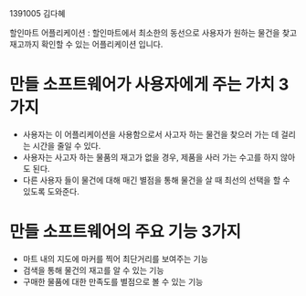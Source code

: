 ﻿
1391005 김다혜

할인마트 어플리케이션 : 할인마트에서 최소한의 동선으로 사용자가 원하는 물건을 찾고 재고까지 확인할 수 있는 어플리케이션 입니다.

# 만들 소프트웨어가 사용자에게 주는 가치 3가지
   - 사용자는 이 어플리케이션을 사용함으로서 사고자 하는 물건을 찾으러 가는 데 걸리는 시간을 줄일 수 있다.
   - 사용자는 사고자 하는 물품의 재고가 없을 경우, 제품을 사러 가는 수고를 하지 않아도 된다.
   - 다른 사용자 들이 물건에 대해 매긴 별점을 통해 물건을 살 때 최선의 선택을 할 수 있도록 도와준다.

# 만들 소프트웨어의 주요 기능 3가지
   - 마트 내의 지도에 마커를 찍어 최단거리를 보여주는 기능
   - 검색을 통해 물건의 재고를 알 수 있는 기능
   - 구매한 물품에 대한 만족도를 별점으로 볼 수 있는 기능
